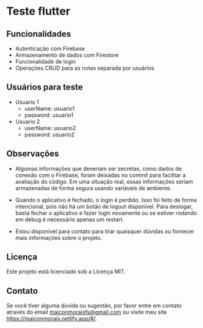 # Teste flutter

## Funcionalidades

- Autenticação com Firebase
- Armazenamento de dados com Firestore
- Funcionalidade de login
- Operações CRUD para as notas separada por usuários

##  Usuários para teste
- Usuario 1
  - userName: usuario1
  - password: usuario1
- Usuario 2
  - userName: usuario2
  - password: usuario2

## Observações

 - Algumas informações que deveriam ser secretas, como dados de conexão com o Firebase, foram deixadas no commit para facilitar a avaliação do código. Em uma situação real, essas informações seriam armazenadas de forma segura usando variáveis de ambiente.

 - Quando o aplicativo é fechado, o login é perdido. Isso foi feito de forma intencional, pois não há um botão de logout disponível. Para deslogar, basta fechar o aplicativo e fazer login novamente ou se estiver rodando em debug é necessário apenas um restart.

 - Estou disponível para contato para tirar quaisquer dúvidas ou fornecer mais informações sobre o projeto.

## Licença

Este projeto está licenciado sob a Licença MIT.

## Contato

Se você tiver alguma dúvida ou sugestão, por favor entre em contato através do email [maiconmoraisfs@gmail.com](maiconmoraisfs@gmail.com) ou visite meu site https://maiconmorais.netlify.app/#/.
